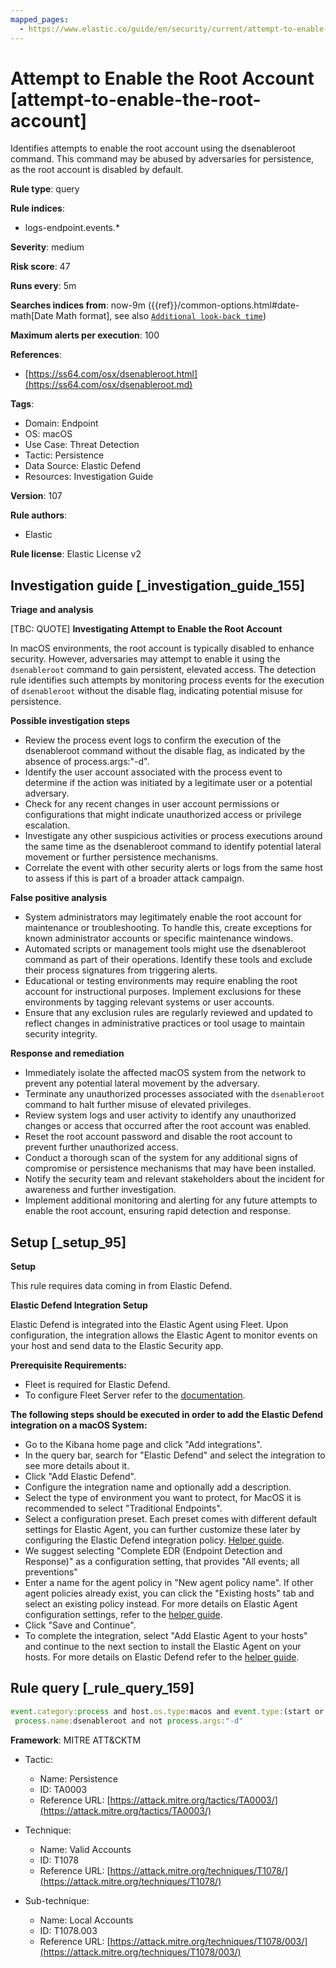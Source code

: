 ```yaml
---
mapped_pages:
  - https://www.elastic.co/guide/en/security/current/attempt-to-enable-the-root-account.html
---
```


# Attempt to Enable the Root Account [attempt-to-enable-the-root-account]

Identifies attempts to enable the root account using the dsenableroot command. This command may be abused by adversaries for persistence, as the root account is disabled by default.

**Rule type**: query

**Rule indices**:

* logs-endpoint.events.*

**Severity**: medium

**Risk score**: 47

**Runs every**: 5m

**Searches indices from**: now-9m ({{ref}}/common-options.html#date-math[Date Math format], see also [`Additional look-back time`](docs-content://solutions/security/detect-and-alert/create-detection-rule.md#rule-schedule))

**Maximum alerts per execution**: 100

**References**:

* [https://ss64.com/osx/dsenableroot.html](https://ss64.com/osx/dsenableroot.md)

**Tags**:

* Domain: Endpoint
* OS: macOS
* Use Case: Threat Detection
* Tactic: Persistence
* Data Source: Elastic Defend
* Resources: Investigation Guide

**Version**: 107

**Rule authors**:

* Elastic

**Rule license**: Elastic License v2

## Investigation guide [_investigation_guide_155]

**Triage and analysis**

[TBC: QUOTE]
**Investigating Attempt to Enable the Root Account**

In macOS environments, the root account is typically disabled to enhance security. However, adversaries may attempt to enable it using the `dsenableroot` command to gain persistent, elevated access. The detection rule identifies such attempts by monitoring process events for the execution of `dsenableroot` without the disable flag, indicating potential misuse for persistence.

**Possible investigation steps**

* Review the process event logs to confirm the execution of the dsenableroot command without the disable flag, as indicated by the absence of process.args:"-d".
* Identify the user account associated with the process event to determine if the action was initiated by a legitimate user or a potential adversary.
* Check for any recent changes in user account permissions or configurations that might indicate unauthorized access or privilege escalation.
* Investigate any other suspicious activities or process executions around the same time as the dsenableroot command to identify potential lateral movement or further persistence mechanisms.
* Correlate the event with other security alerts or logs from the same host to assess if this is part of a broader attack campaign.

**False positive analysis**

* System administrators may legitimately enable the root account for maintenance or troubleshooting. To handle this, create exceptions for known administrator accounts or specific maintenance windows.
* Automated scripts or management tools might use the dsenableroot command as part of their operations. Identify these tools and exclude their process signatures from triggering alerts.
* Educational or testing environments may require enabling the root account for instructional purposes. Implement exclusions for these environments by tagging relevant systems or user accounts.
* Ensure that any exclusion rules are regularly reviewed and updated to reflect changes in administrative practices or tool usage to maintain security integrity.

**Response and remediation**

* Immediately isolate the affected macOS system from the network to prevent any potential lateral movement by the adversary.
* Terminate any unauthorized processes associated with the `dsenableroot` command to halt further misuse of elevated privileges.
* Review system logs and user activity to identify any unauthorized changes or access that occurred after the root account was enabled.
* Reset the root account password and disable the root account to prevent further unauthorized access.
* Conduct a thorough scan of the system for any additional signs of compromise or persistence mechanisms that may have been installed.
* Notify the security team and relevant stakeholders about the incident for awareness and further investigation.
* Implement additional monitoring and alerting for any future attempts to enable the root account, ensuring rapid detection and response.


## Setup [_setup_95]

**Setup**

This rule requires data coming in from Elastic Defend.

**Elastic Defend Integration Setup**

Elastic Defend is integrated into the Elastic Agent using Fleet. Upon configuration, the integration allows the Elastic Agent to monitor events on your host and send data to the Elastic Security app.

**Prerequisite Requirements:**

* Fleet is required for Elastic Defend.
* To configure Fleet Server refer to the [documentation](docs-content://reference/ingestion-tools/fleet/fleet-server.md).

**The following steps should be executed in order to add the Elastic Defend integration on a macOS System:**

* Go to the Kibana home page and click "Add integrations".
* In the query bar, search for "Elastic Defend" and select the integration to see more details about it.
* Click "Add Elastic Defend".
* Configure the integration name and optionally add a description.
* Select the type of environment you want to protect, for MacOS it is recommended to select "Traditional Endpoints".
* Select a configuration preset. Each preset comes with different default settings for Elastic Agent, you can further customize these later by configuring the Elastic Defend integration policy. [Helper guide](docs-content://solutions/security/configure-elastic-defend/configure-an-integration-policy-for-elastic-defend.md).
* We suggest selecting "Complete EDR (Endpoint Detection and Response)" as a configuration setting, that provides "All events; all preventions"
* Enter a name for the agent policy in "New agent policy name". If other agent policies already exist, you can click the "Existing hosts" tab and select an existing policy instead. For more details on Elastic Agent configuration settings, refer to the [helper guide](docs-content://reference/ingestion-tools/fleet/agent-policy.md).
* Click "Save and Continue".
* To complete the integration, select "Add Elastic Agent to your hosts" and continue to the next section to install the Elastic Agent on your hosts. For more details on Elastic Defend refer to the [helper guide](docs-content://solutions/security/configure-elastic-defend/install-elastic-defend.md).


## Rule query [_rule_query_159]

```js
event.category:process and host.os.type:macos and event.type:(start or process_started) and
 process.name:dsenableroot and not process.args:"-d"
```

**Framework**: MITRE ATT&CKTM

* Tactic:

    * Name: Persistence
    * ID: TA0003
    * Reference URL: [https://attack.mitre.org/tactics/TA0003/](https://attack.mitre.org/tactics/TA0003/)

* Technique:

    * Name: Valid Accounts
    * ID: T1078
    * Reference URL: [https://attack.mitre.org/techniques/T1078/](https://attack.mitre.org/techniques/T1078/)

* Sub-technique:

    * Name: Local Accounts
    * ID: T1078.003
    * Reference URL: [https://attack.mitre.org/techniques/T1078/003/](https://attack.mitre.org/techniques/T1078/003/)



